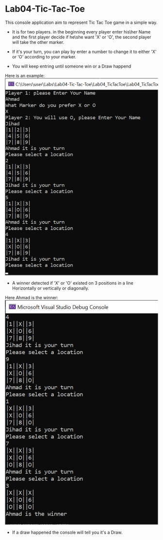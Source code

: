 # Lab04-Tic-Tac-Toe
This console application aim to represent Tic Tac Toe game in a simple way.
- It is for two players. in the beginning every player enter his\her Name and the first player decide if he\she want 'X' or 'O', the second player will take the other marker.

- If it's your turn, you can play by enter a number to change it to either 'X' or 'O' according to your marker.

- You will keep entring until someone win or a Draw happend

Here is an example:<br>
![example](example.png)

- A winner detected if 'X' or 'O' existed on 3 positions in a line Horizontally or vertically or diagonally.

Here Ahmad is the winner:<br>
![a winner](aWinner.png)

- If a draw happened the console will tell you it's a Draw.

